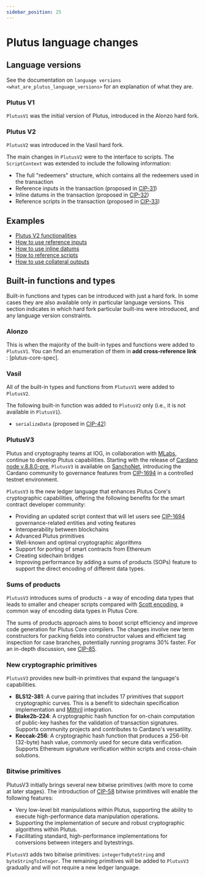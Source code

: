 ```yaml
---
sidebar_position: 25
---
```


# Plutus language changes

## Language versions

See the documentation on `language versions <what_are_plutus_language_versions>` for an explanation of what they are.

### Plutus V1

`PlutusV1` was the initial version of Plutus, introduced in the Alonzo hard fork.

### Plutus V2

`PlutusV2` was introduced in the Vasil hard fork.

The main changes in `PlutusV2` were to the interface to scripts. 
The `ScriptContext` was extended to include the following information:

- The full "redeemers" structure, which contains all the redeemers used in the transaction
- Reference inputs in the transaction (proposed in [CIP-31](https://cips.cardano.org/cips/cip31/))
- Inline datums in the transaction (proposed in [CIP-32](https://cips.cardano.org/cips/cip32/))
- Reference scripts in the transaction (proposed in [CIP-33](https://cips.cardano.org/cips/cip33/))

## Examples

- [Plutus V2 functionalities](https://github.com/IntersectMBO/cardano-node/blob/master/doc/reference/plutus/babbage-script-example.md)
- [How to use reference inputs](https://github.com/perturbing/vasil-tests/blob/main/reference-inputs-cip-31.md)
- [How to use inline datums](https://github.com/perturbing/vasil-tests/blob/main/inline-datums-cip-32.md)
- [How to reference scripts](https://github.com/perturbing/vasil-tests/blob/main/referencing-scripts-cip-33.md)
- [How to use collateral outputs](https://github.com/perturbing/vasil-tests/blob/main/collateral-output-cip-40.md)

## Built-in functions and types

Built-in functions and types can be introduced with just a hard fork. 
In some cases they are also available only in particular language versions.
This section indicates in which hard fork particular built-ins were introduced, and any language version constraints.

### Alonzo

This is when the majority of the built-in types and functions were added to `PlutusV1`. 
You can find an enumeration of them in **add cross-reference link** : [plutus-core-spec].

### Vasil

All of the built-in types and functions from `PlutusV1` were added to `PlutusV2`.

The following built-in function was added to `PlutusV2` only (i.e., it is not available in `PlutusV1`).

- `serializeData` (proposed in [CIP-42](https://cips.cardano.org/cips/cip42/))

### PlutusV3

Plutus and cryptography teams at IOG, in collaboration with [MLabs](https://mlabs.city/), continue to develop Plutus capabilities.
Starting with the release of [Cardano node v.8.8.0-pre](https://github.com/IntersectMBO/cardano-node/releases/tag/8.8.0-pre), `PlutusV3` is available on [SanchoNet](https://sancho.network/), introducing the Cardano community to governance features from [CIP-1694](https://cips.cardano.org/cip/CIP-1694#goal) in a controlled testnet environment.

`PlutusV3` is the new ledger language that enhances Plutus Core's cryptographic capabilities, offering the following benefits for the smart contract developer community:

- Providing an updated script context that will let users see [CIP-1694](https://cips.cardano.org/cip/CIP-1694#goal) governance-related entities and voting features
- Interoperability between blockchains
- Advanced Plutus primitives
- Well-known and optimal cryptographic algorithms
- Support for porting of smart contracts from Ethereum
- Creating sidechain bridges
- Improving performance by adding a sums of products (SOPs) feature to support the direct encoding of different data types.

### Sums of products

`PlutusV3` introduces sums of products - a way of encoding data types that leads to smaller and cheaper scripts compared with [Scott encoding](https://en.wikipedia.org/wiki/Mogensen%E2%80%93Scott_encoding), a common way of encoding data types in Plutus Core.

The sums of products approach aims to boost script efficiency and improve code generation for Plutus Core compilers. 
The changes involve new term constructors for packing fields into constructor values and efficient tag inspection for case branches, potentially running programs 30% faster. 
For an in-depth discussion, see [CIP-85](https://cips.cardano.org/cip/CIP-0085).

### New cryptographic primitives

`PlutusV3` provides new built-in primitives that expand the language's capabilities.

- **BLS12-381**: A curve pairing that includes 17 primitives that support cryptographic curves. This is a benefit to sidechain specification implementation and [Mithril](https://iohk.io/en/blog/posts/2023/07/20/mithril-nears-mainnet-release/) integration.
- **Blake2b-224**: A cryptographic hash function for on-chain computation of public-key hashes for the validation of transaction signatures. Supports community projects and contributes to Cardano's versatility.
- **Keccak-256**: A cryptographic hash function that produces a 256-bit (32-byte) hash value, commonly used for secure data verification. Supports Ethereum signature verification within scripts and cross-chain solutions.

### Bitwise primitives

PlutusV3 initially brings several new bitwise primitives (with more to come at later stages). 
The introduction of [CIP-58](https://cips.cardano.org/cip/CIP-0058) bitwise primitives will enable the following features:

- Very low-level bit manipulations within Plutus, supporting the ability to execute high-performance data manipulation operations.
- Supporting the implementation of secure and robust cryptographic algorithms within Plutus.
- Facilitating standard, high-performance implementations for conversions between integers and bytestrings.

`PlutusV3` adds two bitwise primitives: `integerToByteString` and `byteStringToInteger`. 
The remaining primitives will be added to `PlutusV3` gradually and will not require a new ledger language.

